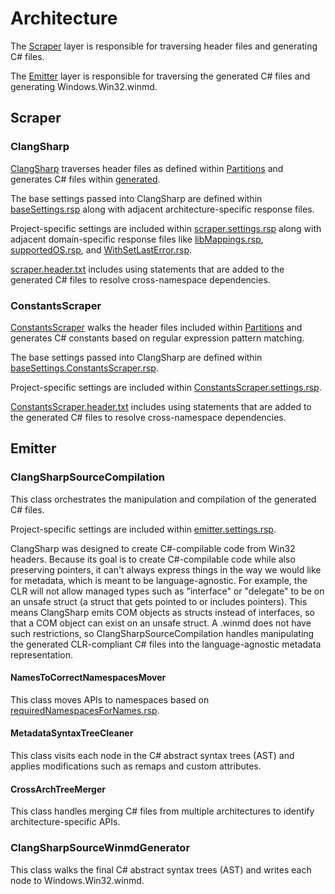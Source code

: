 # Architecture

The [Scraper](#scraper) layer is responsible for traversing header files and generating C# files.

The [Emitter](#emitter) layer is responsible for traversing the generated C# files and generating Windows.Win32.winmd.

## Scraper

### ClangSharp

[ClangSharp](https://github.com/dotnet/ClangSharp) traverses header files as defined within [Partitions](../generation/WinSDK/Partitions) and generates C# files within [generated](../generation/WinSDK/obj/generated).

The base settings passed into ClangSharp are defined within [baseSettings.rsp](../sources/GeneratorSdk/tools/assets/scraper/baseSettings.rsp) along with adjacent architecture-specific response files.

Project-specific settings are included within [scraper.settings.rsp](../generation/WinSDK/scraper.settings.rsp) along with adjacent domain-specific response files like [libMappings.rsp](../generation/WinSDK/libMappings.rsp), [supportedOS.rsp](../generation/WinSDK/supportedOS.rsp), and [WithSetLastError.rsp](../generation/WinSDK/WithSetLastError.rsp).

[scraper.header.txt](../generation/WinSDK/scraper.header.txt) includes using statements that are added to the generated C# files to resolve cross-namespace dependencies.

### ConstantsScraper

[ConstantsScraper](../sources/MetadataUtils/ConstantsScraper.cs) walks the header files included within [Partitions](../generation/WinSDK/Partitions) and generates C# constants based on regular expression pattern matching.

The base settings passed into ClangSharp are defined within [baseSettings.ConstantsScraper.rsp](../sources/GeneratorSdk/tools/assets/scraper/baseSettings.ConstantsScraper.rsp).

Project-specific settings are included within [ConstantsScraper.settings.rsp](../generation/WinSDK/ConstantsScraper.settings.rsp).

[ConstantsScraper.header.txt](../generation/WinSDK/ConstantsScraper.header.txt) includes using statements that are added to the generated C# files to resolve cross-namespace dependencies.

## Emitter

### ClangSharpSourceCompilation

This class orchestrates the manipulation and compilation of the generated C# files.

Project-specific settings are included within [emitter.settings.rsp](../generation/WinSDK/emitter.settings.rsp).

ClangSharp was designed to create C#-compilable code from Win32 headers. Because its goal is to create C#-compilable code while also preserving pointers, it can't always express things in the way we would like for metadata, which is meant to be language-agnostic. For example, the CLR will not allow managed types such as "interface" or "delegate" to be on an unsafe struct (a struct that gets pointed to or includes pointers). This means ClangSharp emits COM objects as structs instead of interfaces, so that a COM object can exist on an unsafe struct. A .winmd does not have such restrictions, so ClangSharpSourceCompilation handles manipulating the generated CLR-compliant C# files into the language-agnostic metadata representation.

#### NamesToCorrectNamespacesMover

This class moves APIs to namespaces based on [requiredNamespacesForNames.rsp](../generation/WinSDK/requiredNamespacesForNames.rsp).

#### MetadataSyntaxTreeCleaner

This class visits each node in the C# abstract syntax trees (AST) and applies modifications such as remaps and custom attributes.

#### CrossArchTreeMerger

This class handles merging C# files from multiple architectures to identify architecture-specific APIs.

### ClangSharpSourceWinmdGenerator

This class walks the final C# abstract syntax trees (AST) and writes each node to Windows.Win32.winmd.